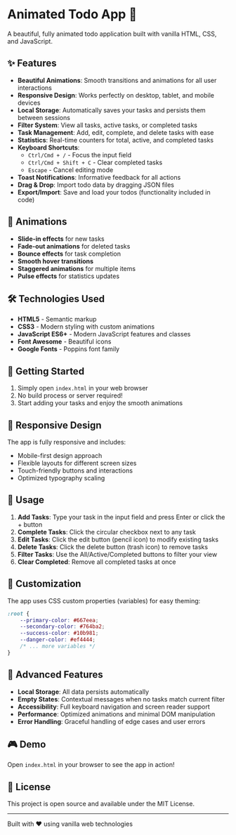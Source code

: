 # Animated Todo App 🚀

A beautiful, fully animated todo application built with vanilla HTML, CSS, and JavaScript.

## ✨ Features

- **Beautiful Animations**: Smooth transitions and animations for all user interactions
- **Responsive Design**: Works perfectly on desktop, tablet, and mobile devices
- **Local Storage**: Automatically saves your tasks and persists them between sessions
- **Filter System**: View all tasks, active tasks, or completed tasks
- **Task Management**: Add, edit, complete, and delete tasks with ease
- **Statistics**: Real-time counters for total, active, and completed tasks
- **Keyboard Shortcuts**: 
  - `Ctrl/Cmd + /` - Focus the input field
  - `Ctrl/Cmd + Shift + C` - Clear completed tasks
  - `Escape` - Cancel editing mode
- **Toast Notifications**: Informative feedback for all actions
- **Drag & Drop**: Import todo data by dragging JSON files
- **Export/Import**: Save and load your todos (functionality included in code)

## 🎨 Animations

- **Slide-in effects** for new tasks
- **Fade-out animations** for deleted tasks
- **Bounce effects** for task completion
- **Smooth hover transitions**
- **Staggered animations** for multiple items
- **Pulse effects** for statistics updates

## 🛠 Technologies Used

- **HTML5** - Semantic markup
- **CSS3** - Modern styling with custom animations
- **JavaScript ES6+** - Modern JavaScript features and classes
- **Font Awesome** - Beautiful icons
- **Google Fonts** - Poppins font family

## 🚀 Getting Started

1. Simply open `index.html` in your web browser
2. No build process or server required!
3. Start adding your tasks and enjoy the smooth animations

## 📱 Responsive Design

The app is fully responsive and includes:
- Mobile-first design approach
- Flexible layouts for different screen sizes
- Touch-friendly buttons and interactions
- Optimized typography scaling

## 🎯 Usage

1. **Add Tasks**: Type your task in the input field and press Enter or click the + button
2. **Complete Tasks**: Click the circular checkbox next to any task
3. **Edit Tasks**: Click the edit button (pencil icon) to modify existing tasks
4. **Delete Tasks**: Click the delete button (trash icon) to remove tasks
5. **Filter Tasks**: Use the All/Active/Completed buttons to filter your view
6. **Clear Completed**: Remove all completed tasks at once

## 🔧 Customization

The app uses CSS custom properties (variables) for easy theming:

```css
:root {
    --primary-color: #667eea;
    --secondary-color: #764ba2;
    --success-color: #10b981;
    --danger-color: #ef4444;
    /* ... more variables */
}
```

## 🌟 Advanced Features

- **Local Storage**: All data persists automatically
- **Empty States**: Contextual messages when no tasks match current filter
- **Accessibility**: Full keyboard navigation and screen reader support
- **Performance**: Optimized animations and minimal DOM manipulation
- **Error Handling**: Graceful handling of edge cases and user errors

## 🎮 Demo

Open `index.html` in your browser to see the app in action!

## 📄 License

This project is open source and available under the MIT License.

---

Built with ❤️ using vanilla web technologies
